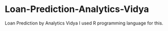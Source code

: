 # Loan-Prediction-Analytics-Vidya
Loan Prediction by Analytics Vidya 
I used R programming language for this. 


